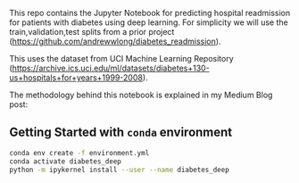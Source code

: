 
This repo contains the Jupyter Notebook for predicting hospital readmission for patients with diabetes using deep learning. For simplicity we will use the train,validation,test splits from a prior project (https://github.com/andrewwlong/diabetes_readmission). 

This uses the dataset from UCI Machine Learning Repository (https://archive.ics.uci.edu/ml/datasets/diabetes+130-us+hospitals+for+years+1999-2008). 

The methodology behind this notebook is explained in my Medium Blog post: 

## Getting Started with `conda` environment

```bash
conda env create -f environment.yml
conda activate diabetes_deep 
python -m ipykernel install --user --name diabetes_deep
```